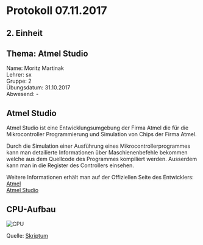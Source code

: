 # Protokoll 07.11.2017  

## 2. Einheit  

## Thema: Atmel Studio

Name: Moritz Martinak  
Lehrer: sx  
Gruppe: 2  
Übungsdatum: 31.10.2017  
Abwesend: -  

## Atmel Studio

Atmel Studio ist eine Entwicklungsumgebung der Firma Atmel die für die Mikrocontroller Programmierung und Simulation von Chips der 
Firma Atmel.

Durch die Simulation einer Ausführung eines Mikrocontrollerprogrammes kann man detailierte Informationen über Maschienenbefehle bekommen welche aus dem Quellcode des Programmes kompiliert werden. Ausserdem kann man in die Register des Controllers einsehen.

Weitere Informationen erhält man auf der Offiziellen Seite des Entwicklers:  
[Atmel](http://www.atmel.com)  
[Atmel Studio](http://www.atmel.com/microsite/atmel-studio/)  

## CPU-Aufbau

![CPU](https://github.com/HTLMechatronics/m14-la1-sx/blob/marmom13/marmom13/CPU.PNG)  

Quelle: [Skriptum](https://lms.at/dotlrn/classes/informatik/610437.4AHME_FIVU.17_18/xolrn/EC743ABCF7AB5.symlink?resource_id=0-237409759&m=view#188315330)

